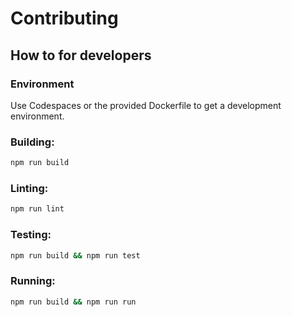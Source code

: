 # Contributing

## How to for developers

### Environment
Use Codespaces or the provided Dockerfile to get a development environment.

### Building:
```bash
npm run build
```

### Linting:
```bash
npm run lint
```

### Testing:
```bash
npm run build && npm run test
```

### Running:
```bash
npm run build && npm run run
```

